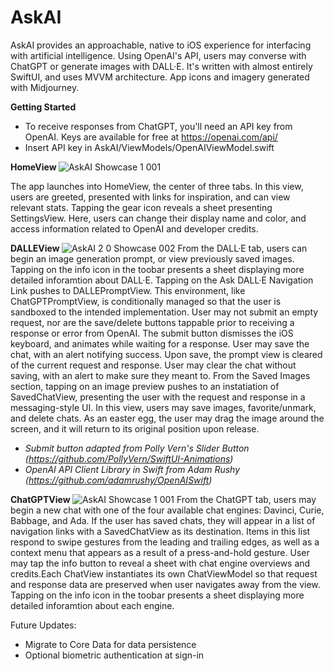# AskAI

AskAI provides an approachable, native to iOS experience for interfacing with artificial intelligence. Using OpenAI's API, users may converse with ChatGPT or generate images with DALL·E. It's written with almost entirely SwiftUI, and uses MVVM architecture. App icons and imagery generated with Midjourney.

<b> Getting Started </b>
* To receive responses from ChatGPT, you'll need an API key from OpenAI. Keys are available for free at https://openai.com/api/
* Insert API key in AskAI/ViewModels/OpenAIViewModel.swift


<b> HomeView </b>
![AskAI Showcase 1 001](https://user-images.githubusercontent.com/110639779/218808317-57f48719-f37b-41ac-95aa-76c75ca2dae2.jpeg)

The app launches into HomeView, the center of three tabs. In this view, users are greeted, presented with links for inspiration, and can view relevant stats. Tapping the gear icon reveals a sheet presenting SettingsView. Here, users can change their display name and color, and access information related to OpenAI and developer credits.

<b> DALLEView </b>
![AskAI 2 0 Showcase 002](https://user-images.githubusercontent.com/110639779/218525204-f94117e6-09c1-47d6-912a-0b4d58916edf.jpeg)
From the DALL·E tab, users can begin an image generation prompt, or view previously saved images. Tapping on the info icon in the toobar presents a sheet displaying more detailed inforamtion about DALL·E. Tapping on the Ask DALL·E Navigation Link pushes to DALLEPromptView. This environment, like ChatGPTPromptView, is conditionally managed so that the user is sandboxed to the intended implementation. User may not submit an empty request, nor are the save/delete buttons tappable prior to receiving a response or error from OpenAI. The submit button dismisses the iOS keyboard, and animates while waiting for a response. User may save the chat, with an alert notifying success. Upon save, the prompt view is cleared of the current request and response. User may clear the chat without saving, with an alert to make sure they meant to.  From the Saved Images section, tapping on an image preview pushes to an instatiation of SavedChatView, presenting the user with the request and response in a messaging-style UI. In this view, users may save images, favorite/unmark, and delete chats. As an easter egg, the user may drag the image around the screen, and it will return to its original position upon release.

* <i>Submit button adapted from Polly Vern's Slider Button (https://github.com/PollyVern/SwiftUI-Animations)</i>
* <i>OpenAI API Client Library in Swift from Adam Rushy (https://github.com/adamrushy/OpenAISwift)</i>

<b> ChatGPTView </b>
![AskAI Showcase 1 001](https://user-images.githubusercontent.com/110639779/219420556-b13329dd-ab63-4320-8d68-8beb457affea.jpeg)
From the ChatGPT tab, users may begin a new chat with one of the four available chat engines: Davinci, Curie, Babbage, and Ada. If the user has saved chats, they will appear in a list of navigation links with a SavedChatView as its destination. Items in this list respond to swipe gestures from the leading and trailing edges, as well as a context menu that appears as a result of a press-and-hold gesture. User may tap the info button to reveal a sheet with chat engine overviews and credits.Each ChatView instantiates its own ChatViewModel so that request and response data are preserved when user navigates away from the view. Tapping on the info icon in the toobar presents a sheet displaying more detailed inforamtion about each engine.

Future Updates:
* Migrate to Core Data for data persistence 
* Optional biometric authentication at sign-in
